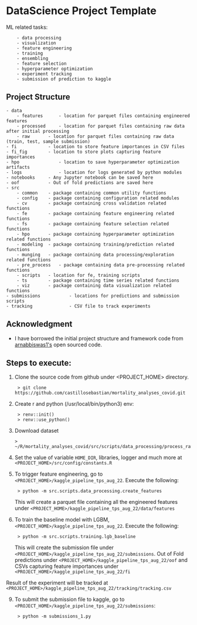 # DataScience Project Template

ML related tasks:

		- data processing
		- visualization
		- feature engineering
		- training
		- ensembling
		- feature selection
		- hyperparameter optimization
		- experiment tracking
		- submission of prediction to kaggle

## Project Structure
```
- data				
    - features	 	- location for parquet files containing engineered features
    - processed	 	- location for parquet files containing raw data after initial processing
    - raw	 	- location for parquet files containing raw data (train, test, sample submission)
- fi 		 	- location to store feature importances in CSV files
- fi_fig 	 	- location to store plots capturing feature importances
- hpo            	- location to save hyperparameter optimization artifacts
- logs           	- location for logs generated by python modules 
- notebooks	 	- Any Jupyter notebook can be saved here
- oof		 	- Out of fold predictions are saved here
- src			
	- common	- package containing common utility functions
	- config	- package containing configuration related modules
	- cv		- package containing cross validation related functions
	- fe		- package containing feature engineering related functions
	- fs		- package containing feature selection related functions
	- hpo		- package containing hyperparameter optimization related functions
	- modeling	- package containing training/prediction related functions
	- munging	- package containing data processing/exploration related functions
	- pre_process	- package containing data pre-processing related functions
	- scripts	- location for fe, training scripts
	- ts		- package containing time series related functions
	- viz		- package containing data visualization related functions
- submissions           - locations for predictions and submission scripts
- tracking              - CSV file to track experiments
```

## Acknowledgment
- I have borrowed the initial project structure and framework code from [arnabbiswas1's](https://github.com/arnabbiswas1/kaggle_pipeline_tps_aug_22) open sourced code.

## Steps to execute:

1. Clone the source code from github under <PROJECT_HOME> directory.

        > git clone https://github.com/castillosebastian/mortality_analyses_covid.git
    
2. Create r and python (/usr/local/bin/python3) env:
        
        > renv::init()
        > renv::use_python()

3.  Download dataset 

        > ~/R/mortality_analyses_covid/src/scripts/data_processing/process_raw_data.R

5. Set the value of variable `HOME_DIR`, libraries, logger and much more at `<PROJECT_HOME>/src/config/constants.R` 


7. To trigger feature engineering, go to `<PROJECT_HOME>/kaggle_pipeline_tps_aug_22`. Execute the following:

        > python -m src.scripts.data_processing.create_features

   This will create a parquet file containing all the engineered features under `<PROJECT_HOME>/kaggle_pipeline_tps_aug_22/data/features`

8. To train the baseline model with LGBM, `<PROJECT_HOME>/kaggle_pipeline_tps_aug_22`. Execute the following:

        > python -m src.scripts.training.lgb_baseline

     This will create the submission file under `<PROJECT_HOME>/kaggle_pipeline_tps_aug_22/submissions`. Out of Fold predictions under `<PROJECT_HOME>/kaggle_pipeline_tps_aug_22/oof` and CSVs capturing feature importances under `<PROJECT_HOME>/kaggle_pipeline_tps_aug_22/fi`

Result of the experiment will be tracked at `<PROJECT_HOME>/kaggle_pipeline_tps_aug_22/tracking/tracking.csv`

9. To submit the submission file to kaggle, go to `<PROJECT_HOME>/kaggle_pipeline_tps_aug_22/submissions`:

        > python -m submissions_1.py
